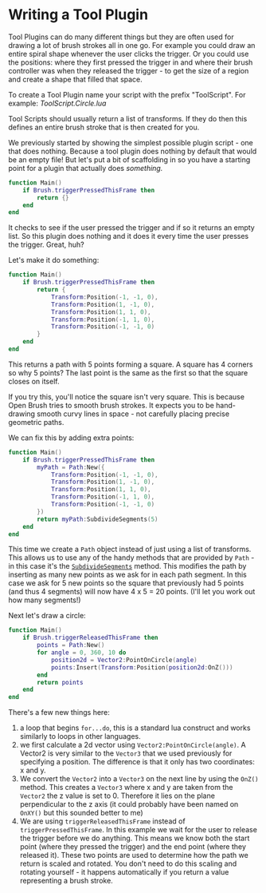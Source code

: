 # Writing a Tool Plugin

Tool Plugins can do many different things but they are often used for drawing a lot of brush strokes all in one go. For example you could draw an entire spiral shape whenever the user clicks the trigger. Or you could use the positions: where they first pressed the trigger in and where their brush controller was when they released the trigger - to get the size of a region and create a shape that filled that space.

To create a Tool Plugin name your script with the prefix "ToolScript". For example: _ToolScript.Circle.lua_

Tool Scripts should usually return a list of transforms. If they do then this defines an entire brush stroke that is then created for you.

We previously started by showing the simplest possible plugin script - one that does nothing. Because a tool plugin does nothing by default that would be an empty file! But let's put a bit of scaffolding in so you have a starting point for a plugin that actually does _something._

```lua
function Main()
    if Brush.triggerPressedThisFrame then
        return {}
    end
end
```

It checks to see if the user pressed the trigger and if so it returns an empty list. So this plugin does nothing and it does it every time the user presses the trigger. Great, huh?

Let's make it do something:

```lua
function Main()
    if Brush.triggerPressedThisFrame then
        return {
            Transform:Position(-1, -1, 0),
            Transform:Position(1, -1, 0),
            Transform:Position(1, 1, 0),
            Transform:Position(-1, 1, 0),
            Transform:Position(-1, -1, 0)
        }
    end
end
```

This returns a path with 5 points forming a square. A square has 4 corners so why 5 points? The last point is the same as the first so that the square closes on itself.

If you try this, you'll notice the square isn't very square. This is because Open Brush tries to smooth brush strokes. It expects you to be hand-drawing smooth curvy lines in space - not carefully placing precise geometric paths.

We can fix this by adding extra points:

```lua
function Main()
    if Brush.triggerPressedThisFrame then
        myPath = Path:New({
            Transform:Position(-1, -1, 0),
            Transform:Position(1, -1, 0),
            Transform:Position(1, 1, 0),
            Transform:Position(-1, 1, 0),
            Transform:Position(-1, -1, 0)
        })
        return myPath:SubdivideSegments(5)
    end
end
```

This time we create a `Path` object instead of just using a list of transforms. This allows us to use any of the handy methods that are provided by `Path` - in this case it's the [`SubdivideSegments`](../plugin-api-scripting-reference/path.md#path-subdividesegments-parts) method. This modifies the path by inserting as many new points as we ask for in each path segment. In this case we ask for 5 new points so the square that previously had 5 points (and thus 4 segments) will now have 4 x 5 = 20 points. (I'll let you work out how many segments!)

Next let's draw a circle:

```lua
function Main()
    if Brush.triggerReleasedThisFrame then
        points = Path:New()
        for angle = 0, 360, 10 do
            position2d = Vector2:PointOnCircle(angle)
            points:Insert(Transform:Position(position2d:OnZ()))
        end
        return points
    end
end
```

There's a few new things here:

1. a loop that begins `for...do`, this is a standard lua construct and works similarly to loops in other languages.
2. we first calculate a 2d vector using `Vector2:PointOnCircle(angle)`. A Vector2 is very similar to the `Vector3` that we used previously for specifying a position. The difference is that it only has two coordinates: x and y.
3. We convert the `Vector2` into a `Vector3` on the next line by using the `OnZ()` method. This creates a `Vector3` where x and y are taken from the `Vector2` the z value is set to 0. Therefore it lies on the plane perpendicular to the z axis (it could probably have been named on `OnXY()` but this sounded better to me)
4. We are using `triggerReleasedThisFrame` instead of `triggerPressedThisFrame`. In this example we wait for the user to release the trigger before we do anything. This means we know both the start point (where they pressed the trigger) and the end point (where they released it). These two points are used to determine how the path we return is scaled and rotated. You don't need to do this scaling and rotating yourself - it happens automatically if you return a value representing a brush stroke.&#x20;
